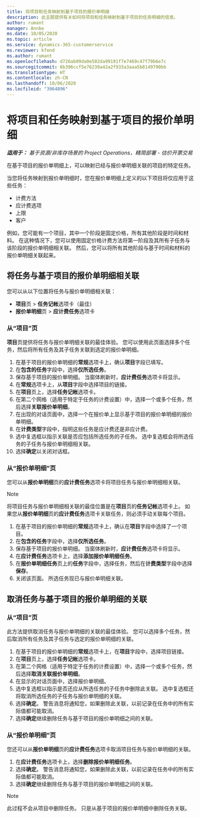 ```yaml
---
title: 将项目和任务映射到基于项目的报价单明细
description: 此主题提供有关如何将项目和任务映射到基于项目的任务明细的信息。
author: rumant
manager: Annbe
ms.date: 10/05/2020
ms.topic: article
ms.service: dynamics-365-customerservice
ms.reviewer: kfend
ms.author: rumant
ms.openlocfilehash: d726ab09da0e502da99191f7e7469c47f79b6e7c
ms.sourcegitcommit: 6b396ccf5e76230a42a2f933a3aaa5b8149790bb
ms.translationtype: HT
ms.contentlocale: zh-CN
ms.lasthandoff: 10/06/2020
ms.locfileid: "3964896"
---
```

# <a name="map-projects-and-tasks-to-a-project-based-quote-line"></a>将项目和任务映射到基于项目的报价单明细

_**适用于：** 基于资源/非库存场景的 Project Operations，精简部署 - 估价开票交易_

在基于项目的报价单明细上，可以映射已经与报价单明细关联的项目的特定任务。

当您将任务映射到报价单明细时，您在报价单明细上定义的以下项目将仅应用于这些任务：

- 计费方法
- 应计费选项
- 上限
- 客户

例如，您可能有一个项目，其中一个阶段是固定价格，所有其他阶段是时间和材料。 在这种情况下，您可以使用固定价格计费方法将第一阶段及其所有子任务与该阶段的报价单明细相关联。 然后，您可以将所有其他阶段与基于时间和材料的报价单明细关联起来。

## <a name="associate-tasks-to-project-based-quote-lines"></a>将任务与基于项目的报价单明细相关联

您可以从以下位置将任务与报价单明细相关联：

- **项目**页 > **任务记帐**选项卡（最佳）
- **报价单明细**页 > **应计费任务**选项卡 

### <a name="from-the-project-page"></a>从“项目”页

**项目**页提供将任务与报价单明细关联的最佳体验。 您可以使用此页面选择多个任务，然后将所有任务及其子任务关联到选定的报价单明细。

1. 在基于项目的报价单明细的**常规**选项卡上，确认**项目**字段已填写。
2. 在**包含的任务**字段中，选择**仅所选任务**。
3. 保存基于项目的报价单明细。 当窗体刷新时，**应计费任务**选项卡将显示。
4. 在**常规**选项卡上，从**项目**字段中选择项目的链接。
5. 在**项目**页上，选择**任务记帐**选项卡。
6. 在第二个网格（适用于特定于任务的计费设置）中，选择一个或多个任务，然后选择**关联报价单明细**。
7. 在出现的对话页面中，选择一个在报价单上显示基于项目的报价单明细的报价单明细。
8. 在**计费类型**字段中，指明这些任务是应计费还是非应计费。
9. 选中复选框以指示关联是否应包括所选任务的子任务。 选中复选框会将所选任务的子任务与报价单明细相关联。
10. 选择**确定**以关闭对话框。

### <a name="from-the-quote-line-page"></a>从“报价单明细”页

您可以从**报价单明细**页的**应计费任务**选项卡将项目任务与报价单明细相关联。

>[!NOTE]
>将项目任务与报价单明细相关联的最佳位置是在**项目**页的**任务记帐**选项卡上。 如果您从**报价单明细**页的**应计费任务**选项卡关联任务，则必须手动关联每个项目。

1. 在基于项目的报价单明细的**常规**选项卡上，确认在**项目**字段中选择了一个项目。
2. 在**包含的任务**字段中，选择**仅所选任务**。
3. 保存基于项目的报价单明细。 当窗体刷新时，**应计费任务**选项卡将显示。
4. 在**应计费任务**选项卡上，选择**添加报价单明细任务**。
5. 在**报价单明细任务**页上的**任务**字段中，选择任务，然后在**计费类型**字段中选择**保存**。 
6. 关闭该页面。 所选任务现已与报价单明细关联。

## <a name="disassociate-tasks-from-projectbased-quote-lines"></a>取消任务与基于项目的报价单明细的关联

### <a name="from-the-project-page"></a>从“项目”页

此方法提供取消任务与报价单明细的关联的最佳体验。 您可以选择多个任务，然后取消所有任务及其子任务与选定的报价单明细的关联。

1. 在基于项目的报价单明细的**常规**选项卡上，在**项目**字段中，选择项目链接。
2. 在**项目**页上，选择**任务记帐**选项卡。
3. 在第二个网格（适用于特定于任务的计费设置）中，选择一个或多个任务，然后选择**取消关联报价单明细**。
4. 在显示的对话页面中，选择报价单明细。
5. 选中复选框以指示是否还应从所选任务的子任务中删除此关联。 选中复选框还将取消所选任务的子任务与报价单明细的关联。
6. 选择**确定**。 警告消息将通知您，如果删除此关联，以前记录在任务中的所有实际值都可能取消。 
7. 选择**确定**继续删除任务与基于项目的报价单明细之间的关联。

### <a name="from-the-quote-line-page"></a>从“报价单明细”页

您还可以从**报价单明细**页的**应计费任务**选项卡取消项目任务与报价单明细的关联。

1. 在**应计费任务**选项卡上，选择**删除报价单明细任务**。
2. 选择**确定**。 警告消息将通知您，如果删除此关联，以前记录在任务中的所有实际值都可能取消。 
3. 选择**确定**继续删除任务与基于项目的报价单明细之间的关联。

>[!NOTE]
> 此过程不会从项目中删除任务。 只是从基于项目的报价单明细中删除任务关联。
